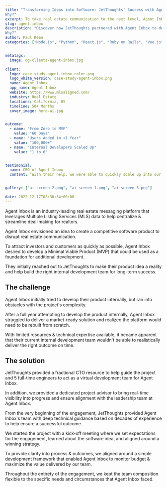 ```yaml
---
title: "Transforming Ideas into Software: JetThoughts' Success with Agent Inbox
Why?"
excerpt: To take real estate communication to the next level, Agent Inbox hired us to build the right platform, deliver a market-ready solution, and help the team grow.
slug: agent-inbox
description: "Discover how JetThoughts partnered with Agent Inbox to develop a market-ready software solution in just 60 days. Learn about the challenges faced, solutions provided, and the impressive results achieved, including rapid user growth and enhanced team capabilities.
Why?"
author: Paul Keen
categories: ["Node.js", "Python", "React.js", "Ruby on Rails", "Vue.js"]


metatags:
  image: og-clients-agent-inbox.jpg

client:
  logo: case-study-agent-inbox-color.png
  logo_white_version: case-study-agent-inbox.png
  name: Agent Inbox
  app_name: Agent Inbox
  website: https://www.mlsaligned.com/
  industry: Real Estate
  locations: California, US
  timeline: 50+ Months
  cover_image: hero-ai.jpg


outcome:
  - name: "From Zero to MVP"
    value: "60 Days"
  - name: "Users Added in <1 Year"
    value: "100,000+"
  - name: "Internal Developers Scaled Up"
    value: "1 to 6"


testimonial:
  name: CEO of Agent Inbox
  content: “With their help, we were able to quickly scale up into our market and land new clients… They also helped us raise millions of dollars in funding over multiple rounds for the project.”


gallery: ["ai-screen-2.png", "ai-screen-1.png", "ai-screen-3.png"]

date: 2022-12-17T08:30:34+00:00
---
```

Agent Inbox is an industry-leading real estate messaging platform that leverages Multiple Listing Services (MLS) data to help centralize & streamline deal-making for realtors.

Agent Inbox envisioned an idea to create a competitive software product to disrupt real estate communication.

To attract investors and customers as quickly as possible, Agent Inbox desired to develop a Minimal Viable Product (MVP) that could be used as a foundation for additional development.

They initially reached out to JetThoughts to make their product idea a reality and help build the right internal development team for long-term success.

The challenge
-------------

Agent Inbox initially tried to develop their product internally, but ran into obstacles with the project's complexity.

After a full year attempting to develop the product internally, Agent Inbox struggled to deliver a market-ready solution and realized the platform would need to be rebuilt from scratch.

With limited resources & technical expertise available, it became apparent that their current internal development team wouldn't be able to realistically deliver the right outcome on time.

The solution
------------

JetThoughts provided a fractional CTO resource to help guide the project and 5 full-time engineers to act as a virtual development team for Agent Inbox.

In addition, we provided a dedicated project advisor to bring real-time visibility into progress and ensure alignment with the leadership team at Agent Inbox.

From the very beginning of the engagement, JetThoughts provided Agent Inbox's team with deep technical guidance based on decades of experience to help ensure a successful outcome.

We started the project with a kick-off meeting where we set expectations for the engagement, learned about the software idea, and aligned around a winning strategy.

To provide clarity into process & outcomes, we aligned around a simple development framework that enabled Agent Inbox to monitor budget & maximize the value delivered by our team.

Throughout the entirety of the engagement, we kept the team composition flexible to the specific needs and circumstances that Agent Inbox faced.
